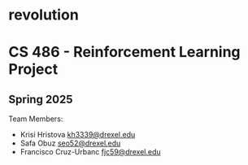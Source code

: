 # revolution

# CS 486 - Reinforcement Learning Project
## Spring 2025

Team Members:
 - Krisi Hristova <kh3339@drexel.edu>
 - Safa Obuz <seo52@drexel.edu>
 - Francisco Cruz-Urbanc <fjc59@drexel.edu>
